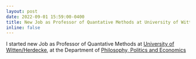 ```yaml
---
layout: post
date: 2022-09-01 15:59:00-0400
title: New Job as Professor of Quantative Methods at University of Witten/Herdecke
inline: false
---
```


I started new Job as Professor of Quantative Methods at [University of Witten/Herdecke](https://www.uni-wh.de/en/uwh-international/start/), at the Department of [Philosophy, Politics and Economics](https://www.uni-wh.de/en/uwh-international/university/faculty-of-management-economics-and-society/department-of-philosophy-politics-and-economics/) 